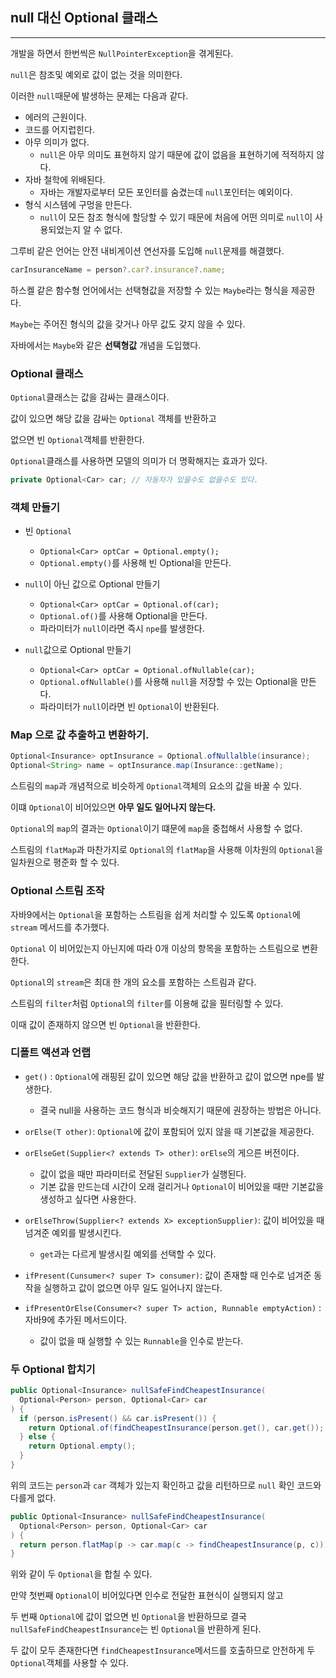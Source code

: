 ## null 대신 Optional 클래스

---

개발을 하면서 한번씩은 `NullPointerException`을 겪게된다.

`null`은 참조및 예외로 값이 없는 것을 의미한다.

이러한 `null`때문에 발생하는 문제는 다음과 같다.

- 에러의 근원이다.
- 코드를 어지럽힌다.
- 아무 의미가 없다.
  - `null`은 아무 의미도 표현하지 않기 때문에 값이 없음을 표현하기에 적적하지 않다.
- 자바 철학에 위배된다.
  - 자바는 개발자로부터 모든 포인터를 숨겼는데 `null`포인터는 예외이다.
- 형식 시스템에 구멍을 만든다.
  - `null`이 모든 참조 형식에 할당할 수 있기 때문에 처음에 어떤 의미로 `null`이 사용되었는지 알 수 없다.

그루비 같은 언어는 안전 내비게이션 연선자를 도입해 `null`문제를 해결했다.

```javascript
carInsuranceName = person?.car?.insurance?.name;
```

하스켈 같은 함수형 언어에서는 선택형값을 저장할 수 있는 `Maybe`라는 형식을 제공한다.

`Maybe`는 주어진 형식의 값을 갖거나 아무 값도 갖지 않을 수 있다.

자바에서는 `Maybe`와 같은 **선택형값** 개념을 도입했다.

### Optional 클래스

`Optional`클래스는 값을 감싸는 클래스이다.

값이 있으면 해당 값을 감싸는 `Optional` 객체를 반환하고

없으면 빈 `Optional`객체를 반환한다.

`Optional`클래스를 사용하면 모델의 의미가 더 명확해지는 효과가 있다.

```java
private Optional<Car> car; // 자동차가 있을수도 없을수도 있다.
```

### 객체 만들기

- 빈 `Optional`

  - `Optional<Car> optCar = Optional.empty();`
  - `Optional.empty()`를 사용해 빈 Optional을 만든다.

- `null`이 아닌 값으로 Optional 만들기

  - `Optional<Car> optCar = Optional.of(car);`
  - `Optional.of()`를 사용해 Optional을 만든다.
  - 파라미터가 `null`이라면 즉시 `npe`를 발생한다.

- `null`값으로 Optional 만들기
  - `Optional<Car> optCar = Optional.ofNullable(car);`
  - `Optional.ofNullable()`를 사용해 `null`을 저장할 수 있는 Optional을 만든다.
  - 파라미터가 `null`이라면 빈 `Optional`이 반환된다.

### Map 으로 값 추출하고 변환하기.

```java
Optional<Insurance> optInsurance = Optional.ofNullalble(insurance);
Optional<String> name = optInsurance.map(Insurance::getName);
```

스트림의 `map`과 개념적으로 비슷하게 `Optional`객체의 요소의 값을 바꿀 수 있다.

이떄 `Optional`이 비어있으면 **아무 일도 일어나지 않는다.**

`Optional`의 `map`의 결과는 `Optional`이기 떄문에 `map`을 중첩해서 사용할 수 없다.

스트림의 `flatMap`과 마찬가지로 `Optional`의 `flatMap`을 사용해 이차원의 `Optional`을 일차원으로 평준화 할 수 있다.

### Optional 스트림 조작

자바9에서는 `Optional`을 포함하는 스트림을 쉽게 처리할 수 있도록 `Optional`에 `stream` 메서드를 추가했다.

`Optional` 이 비어있는지 아닌지에 따라 0개 이상의 항목을 포함하는 스트림으로 변환한다.

`Optional`의 `stream`은 최대 한 개의 요소를 포함하는 스트림과 같다.

스트림의 `filter`처럼 `Optional`의 `filter`를 이용해 값을 필터링할 수 있다.

이때 값이 존재하지 않으면 빈 `Optional`을 반환한다.

### 디폴트 액션과 언랩

- `get()` : `Optional`에 래핑된 값이 있으면 해당 값을 반환하고 값이 없으면 npe를 발생한다.

  - 결국 null을 사용하는 코드 형식과 비슷해지기 때문에 권장하는 방법은 아니다.

- `orElse(T other)`: `Optional`에 값이 포함되어 있지 않을 때 기본값을 제공한다.
- `orElseGet(Supplier<? extends T> other)`: `orElse`의 게으른 버전이다.
  - 값이 없을 때만 파라미터로 전달된 `Supplier`가 실행된다.
  - 기본 값을 만드는데 시간이 오래 걸리거나 `Optional`이 비어있을 때만 기본값을 생성하고 싶다면 사용한다.
- `orElseThrow(Supplier<? extends X> exceptionSupplier)`: 값이 비어있을 때 넘겨준 예외를 발생시킨다.
  - `get`과는 다르게 발생시킬 예외를 선택할 수 있다.
- `ifPresent(Cunsumer<? super T> consumer)`: 값이 존재할 때 인수로 넘겨준 동작을 실행하고 값이 없으면 아무 일도 일어나지 않는다.
- `ifPresentOrElse(Consumer<? super T> action, Runnable emptyAction)` : 자바9에 추가된 메서드이다.
  - 값이 없을 때 실행할 수 있는 `Runnable`을 인수로 받는다.

### 두 Optional 합치기

```java
public Optional<Insurance> nullSafeFindCheapestInsurance(
  Optional<Person> person, Optional<Car> car
) {
  if (person.isPresent() && car.isPresent()) {
    return Optional.of(findCheapestInsurance(person.get(), car.get());
  } else {
    return Optional.empty();
  }
}
```

위의 코드는 `person`과 `car` 객체가 있는지 확인하고 값을 리턴하므로 `null` 확인 코드와 다를게 없다.

```java
public Optional<Insurance> nullSafeFindCheapestInsurance(
  Optional<Person> person, Optional<Car> car
) {
  return person.flatMap(p -> car.map(c -> findCheapestInsurance(p, c)));
}
```

위와 같이 두 `Optional`을 합칠 수 있다.

만약 첫번째 `Optional`이 비어있다면 인수로 전달한 표현식이 실행되지 않고

두 번째 `Optional`에 값이 없으면 빈 `Optional`을 반환하므로 결국 `nullSafeFindCheapestInsurance`는 빈 `Optional`을 반환하게 된다.

두 값이 모두 존재한다면 `findCheapestInsurance`메서드를 호출하므로 안전하게 두 `Optional`객체를 사용할 수 있다.
